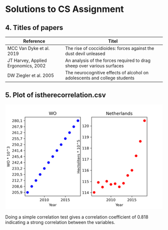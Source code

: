 # Solutions to CS Assignment

## 4. Titles of papers
Reference | Titel
-------------|--------------
MCC Van Dyke et al. 2019 | The rise of coccidioides: forces against the dust devil unleased
JT Harvey, Applied Ergonomics, 2002 | An analysis of the forces required to drag sheep over various surfaces
DW Ziegler et al. 2005 | The neurocognitive effects of alcohol on adolescents and college students

## 5. Plot of istherecorrelation.csv

![alt text](https://raw.githubusercontent.com/SByeUva/CS_Assignment/master/Plot.png)

Doing a simple correlation test gives a correlation coefficient of 0.818 indicating a strong correlation between the variables.
